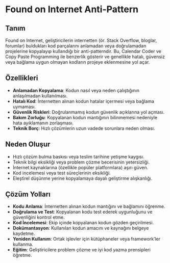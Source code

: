 # Found on Internet Anti-Pattern

## Tanım
Found on Internet, geliştiricilerin internetten (ör. Stack Overflow, bloglar, forumlar) buldukları kod parçalarını anlamadan veya doğrulamadan projelerine kopyalayıp kullandığı bir anti-patterndir. Bu, Calendar Coder ve Copy Paste Programming ile benzerlik gösterir ve genellikle hatalı, güvensiz veya bağlama uygun olmayan kodların projeye eklenmesine yol açar.

## Özellikleri
- **Anlamadan Kopyalama**: Kodun nasıl veya neden çalıştığının anlaşılmadan kullanılması.
- **Hatalı Kod**: İnternetten alınan kodun hatalar içermesi veya bağlama uymaması.
- **Güvenlik Riskleri**: Doğrulanmamış kodun güvenlik açıklarına yol açması.
- **Bakım Zorluğu**: Kopyalanan kodun mantığının bilinmemesi nedeniyle hata ayıklamanın zorlaşması.
- **Teknik Borç**: Hızlı çözümlerin uzun vadede sorunlara neden olması.

## Neden Oluşur
- Hızlı çözüm bulma baskısı veya teslim tarihine yetişme kaygısı.
- Teknik bilgi eksikliği veya problem çözme becerisinin yetersizliği.
- İnternet kaynaklarına (özellikle popüler platformlara) aşırı güven.
- Kod incelemesi veya test süreçlerinin eksikliği.
- Eleştirel düşünme yerine kopyalamaya dayalı geliştirme alışkanlığı.

## Çözüm Yolları
- **Kodu Anlama**: İnternetten alınan kodun mantığını ve bağlamını öğrenme.
- **Doğrulama ve Test**: Kopyalanan kodu test ederek uygunluğunu ve güvenliğini kontrol etme.
- **Kod İncelemesi**: Ekip içinde kopyalanan kodun gözden geçirilmesi.
- **Dokümantasyon**: Kullanılan kodun amacını ve kaynağını belgeye kaydetme.
- **Yeniden Kullanım**: Ortak işlevler için kütüphaneler veya framework’ler kullanma.
- **Eğitim**: Geliştiricilere problem çözme ve iyi kod yazma prensipleri öğretme.